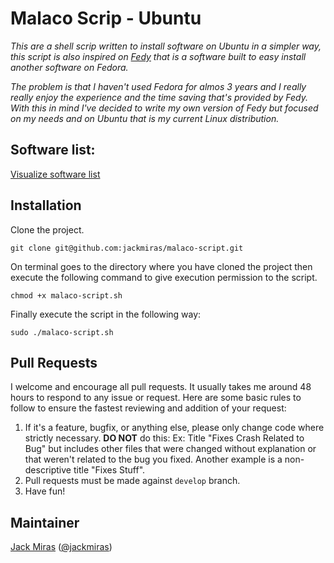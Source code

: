 # Malaco Scrip - Ubuntu

*This are a shell scrip written to install software on Ubuntu in a simpler 
way, this script is also inspired on [Fedy](http://folkswithhats.org/) that is a 
software built to easy install another software on Fedora.*

*The problem is that I haven't used Fedora for almos 3 years and I really really 
enjoy the experience and the time saving that's provided by Fedy. With this in 
mind I've decided to write my own version of Fedy but focused on my needs and 
on Ubuntu that is my current Linux distribution.*


## Software list:

[Visualize software list](https://github.com/jackmiras/malaco-script/blob/master/APPLICATIONS.md)


## Installation

Clone the project.

    git clone git@github.com:jackmiras/malaco-script.git


On terminal goes to the directory where you have cloned the project then 
execute the following command to give execution permission to the script.

    chmod +x malaco-script.sh


Finally execute the script in the following way:

    sudo ./malaco-script.sh


## Pull Requests                                                              

I welcome and encourage all pull requests. It usually takes me around 48 hours 
to respond to any issue or request. Here are some basic rules to follow to 
ensure the fastest reviewing and addition of your request:

1. If it's a feature, bugfix, or anything else, please only change code where 
strictly necessary. **DO NOT** do this: Ex: Title "Fixes Crash Related to Bug" 
but includes other files that were changed without explanation or that weren't 
related to the bug you fixed. Another example is a non-descriptive title "Fixes Stuff".
2. Pull requests must be made against ```develop``` branch.                   
3. Have fun!                                                                  

## Maintainer

[Jack Miras](https://github.com/jackmiras) ([@jackmiras](https://www.twitter.com/@jackmiras))
